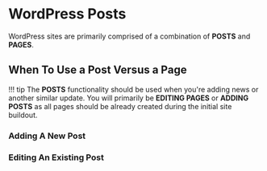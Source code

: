 # WordPress Posts

WordPress sites are primarily comprised of a combination of **POSTS** and
**PAGES**.

## When To Use a Post Versus a Page

!!! tip
    The **POSTS** functionality should be used when you're adding news or another similar update. You will primarily be **EDITING PAGES** or **ADDING POSTS** as all pages should be already created during the initial site buildout. 


### Adding A New Post


### Editing An Existing Post

